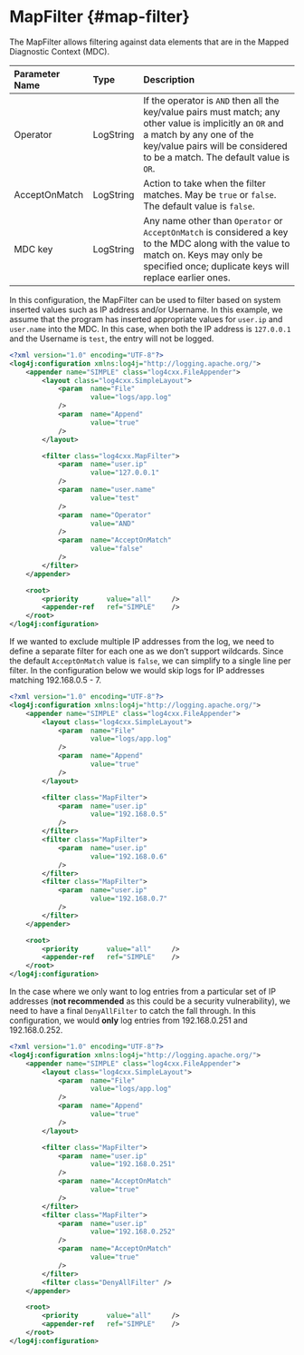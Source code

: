 MapFilter {#map-filter}
===
<!--
 Note: License header cannot be first, as doxygen does not generate
 cleanly if it before the '==='
-->
<!--
 Licensed to the Apache Software Foundation (ASF) under one or more
 contributor license agreements.  See the NOTICE file distributed with
 this work for additional information regarding copyright ownership.
 The ASF licenses this file to You under the Apache License, Version 2.0
 (the "License"); you may not use this file except in compliance with
 the License.  You may obtain a copy of the License at

	http://www.apache.org/licenses/LICENSE-2.0

 Unless required by applicable law or agreed to in writing, software
 distributed under the License is distributed on an "AS IS" BASIS,
 WITHOUT WARRANTIES OR CONDITIONS OF ANY KIND, either express or implied.
 See the License for the specific language governing permissions and
 limitations under the License.
-->

The MapFilter allows filtering against data elements that are in the Mapped Diagnostic Context (MDC).

| **Parameter Name** | **Type**  | **Description**                                                                                                                                                                                                    |
|:-------------------|:----------|:-------------------------------------------------------------------------------------------------------------------------------------------------------------------------------------------------------------------|
| Operator           | LogString | If the operator is `AND` then all the key/value pairs must match; any other value is implicitly an `OR` and a match by any one of the key/value pairs will be considered to be a match. The default value is `OR`. |
| AcceptOnMatch      | LogString | Action to take when the filter matches. May be `true` or `false`. The default value is `false`.                                                                                                                    |
| MDC key            | LogString | Any name other than `Operator` or `AcceptOnMatch` is considered a key to the MDC along with the value to match on. Keys may only be specified once; duplicate keys will replace earlier ones.                      |

In this configuration, the MapFilter can be used to filter based on system inserted values such as IP address and/or Username. In this example, we assume that the program has inserted appropriate values for `user.ip` and `user.name` into the MDC. In this case, when both the IP address is `127.0.0.1` and the Username is `test`, the entry will not be logged.

```xml
<?xml version="1.0" encoding="UTF-8"?>
<log4j:configuration xmlns:log4j="http://logging.apache.org/">
	<appender name="SIMPLE" class="log4cxx.FileAppender">
		<layout class="log4cxx.SimpleLayout">
			<param	name="File"
					value="logs/app.log"
			/>
			<param	name="Append"
					value="true"
			/>
		</layout>

		<filter class="log4cxx.MapFilter">
			<param	name="user.ip"
					value="127.0.0.1"
			/>
			<param	name="user.name"
					value="test"
			/>
			<param	name="Operator"
					value="AND"
			/>
			<param	name="AcceptOnMatch"
					value="false"
			/>
		</filter>
	</appender>

	<root>
		<priority		value="all"		/>
		<appender-ref	ref="SIMPLE"	/>
	</root>
</log4j:configuration>
```

If we wanted to exclude multiple IP addresses from the log, we need to define a separate filter for each one as we don’t support wildcards. Since the default `AcceptOnMatch` value is `false`, we can simplify to a single line per filter. In the configuration below we would skip logs for IP addresses matching 192.168.0.5 - 7.

```xml
<?xml version="1.0" encoding="UTF-8"?>
<log4j:configuration xmlns:log4j="http://logging.apache.org/">
	<appender name="SIMPLE" class="log4cxx.FileAppender">
		<layout class="log4cxx.SimpleLayout">
			<param	name="File"
					value="logs/app.log"
			/>
			<param	name="Append"
					value="true"
			/>
		</layout>

		<filter class="MapFilter">
			<param	name="user.ip" 
					value="192.168.0.5"
			/>
		</filter>
		<filter class="MapFilter">
			<param	name="user.ip"
					value="192.168.0.6"
			/>
		</filter>
		<filter class="MapFilter">
			<param	name="user.ip"
					value="192.168.0.7"
			/>
		</filter>
	</appender>

	<root>
		<priority		value="all"		/>
		<appender-ref	ref="SIMPLE"	/>
	</root>
</log4j:configuration>
```

In the case where we only want to log entries from a particular set of IP addresses (**not recommended** as this could be a security vulnerability), we need to have a final `DenyAllFilter` to catch the fall through. In this configuration, we would **only** log entries from 192.168.0.251 and 192.168.0.252.

```xml
<?xml version="1.0" encoding="UTF-8"?>
<log4j:configuration xmlns:log4j="http://logging.apache.org/">
	<appender name="SIMPLE" class="log4cxx.FileAppender">
		<layout class="log4cxx.SimpleLayout">
			<param	name="File"
					value="logs/app.log"
			/>
			<param	name="Append"
					value="true"
			/>
		</layout>

		<filter class="MapFilter">
			<param	name="user.ip"
					value="192.168.0.251"
			/>
			<param	name="AcceptOnMatch"
					value="true"
			/>
		</filter>
		<filter class="MapFilter">
			<param	name="user.ip"
					value="192.168.0.252"
			/>
			<param	name="AcceptOnMatch"
					value="true"
			/>
		</filter>
		<filter class="DenyAllFilter" />
	</appender>

	<root>
		<priority		value="all"		/>
		<appender-ref	ref="SIMPLE"	/>
	</root>
</log4j:configuration>
```
